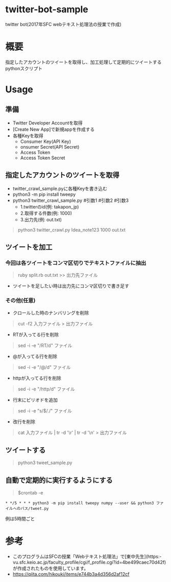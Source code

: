# twitter-bot-sample
twitter bot(2017年SFC webテキスト処理法の授業で作成)

# 概要
指定したアカウントのツイートを取得し、加工処理して定期的にツイートするpythonスクリプト

# Usage
## 準備
- Twitter Developer Accountを取得
- [Create New App]で新規appを作成する
- 各種Keyを取得
  - Consumer Key(API Key)
  - onsumer Secret(API Secret)
  - Access Token
  - Access Token Secret

## 指定したアカウントのツイートを取得
- twitter_crawl_sample.pyに各種Keyを書き込む
- python3 -m pip install tweepy
- python3 twitter_crawl_sample.py #引数1 #引数2 #引数3
  - 1.twitterのid(例: takapon_jp)
  - 2.取得する件数(例: 1000)
  - 3.出力先(例: out.txt)
> python3 twitter_crawl.py Idea_note123 1000 out.txt

## ツイートを加工
### 今回は各ツイートをコンマ区切りでテキストファイルに抽出
> ruby split.rb out.txt >> 出力先ファイル

- ツイートを足したい時は出力先にコンマ区切りで書き足す

### その他(任意)
-  クロールした時のナンバリングを削除
> cut -f2 入力ファイル > 出力ファイル

- RTが入ってる行を削除
> sed -i -e "/RT/d" ファイル

- @が入ってる行を削除
> sed -i -e "/@/d" ファイル

- httpが入ってる行を削除
> sed -i -e "/http/d" ファイル

- 行末にピリオドを追加
> sed -i -e "s/\$/./" ファイル

- 改行を削除
> cat 入力ファイル | tr -d '\r' | tr -d '\n' > 出力ファイル

## ツイートする
> python3 tweet_sample.py

## 自動で定期的に実行するようにする

> $crontab -e
```cron
* */5 * * * python3 -m pip install tweepy numpy --user && python3 ファイルへのパス/tweet.py
```
例は5時間ごと

# 参考
- このプログラムはSFCの授業「Webテキスト処理法」で[東中先生](https:- vu.sfc.keio.ac.jp/faculty_profile/cgi/f_profile.cgi?id=4be499caec70d42f)が作成されたものを使用しています。
- https://qiita.com/hikouki/items/e744b3a4d356d2af12cf